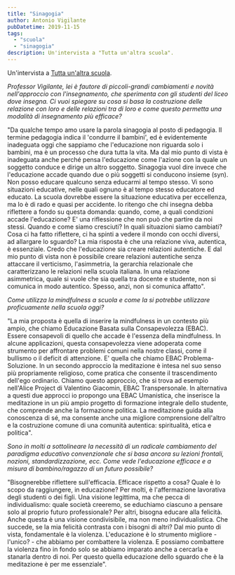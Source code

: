 ```yaml
---
title: "Sinagogia"
author: Antonio Vigilante
pubDatetime: 2019-11-15
tags: 
  - "scuola"
  - "sinagogia"
description: Un'intervista a "Tutta un'altra scuola".
---
```


Un'intervista a [Tutta un'altra scuola](http://www.tuttaunaltrascuola.it/sinagogia-nuova-educazione/).

_Professor Vigilante, lei è fautore di piccoli-grandi cambiamenti e novità nell'approccio con l'insegnamento, che sperimenta con gli studenti del liceo dove insegna. Ci vuoi spiegare su cosa si basa la costruzione delle relazione con loro e delle relazioni tra di loro e come questo permetta una modalità di insegnamento più efficace?_

"Da qualche tempo amo usare la parola sinagogia al posto di pedagogia. Il termine pedagogia indica il 'condurre il bambini', ed è evidentemente inadeguata oggi che sappiamo che l'educazione non riguarda solo i bambini, ma è un processo che dura tutta la vita. Ma dal mio punto di vista è inadeguata anche perché pensa l'educazione come l'azione con la quale un soggetto conduce e dirige un altro soggetto. Sinagogia vuol dire invece che l'educazione accade quando due o più soggetti si conducono insieme (syn). Non posso educare qualcuno senza educarmi al tempo stesso. Vi sono situazioni educative, nelle quali ognuno è al tempo stesso educatore ed educato. La scuola dovrebbe essere la situazione educativa per eccellenza, ma lo è di rado e quasi per accidente. Io ritengo che chi insegna debba riflettere a fondo su questa domanda: quando, come, a quali condizioni accade l'educazione? E' una riflessione che non può che partire da noi stessi. Quando e come siamo cresciuti? In quali situazioni siamo cambiati? Cosa ci ha fatto riflettere, ci ha spinti a vedere il mondo con occhi diversi, ad allargare lo sguardo? La mia risposta è che una relazione viva, autentica, è essenziale. Credo che l'educazione sia creare relazioni autentiche. E dal mio punto di vista non è possibile creare relazioni autentiche senza attaccare il verticismo, l'asimmetria, la gerarchia relazionale che caratterizzano le relazioni nella scuola italiana. In una relazione asimmetrica, quale si vuole che sia quella tra docente e studente, non si comunica in modo autentico. Spesso, anzi, non si comunica affatto".

_Come utilizza la mindfulness a scuola e come la si potrebbe utilizzare proficuamente nella scuola oggi?_

"La mia proposta è quella di inserire la mindfulness in un contesto più ampio, che chiamo Educazione Basata sulla Consapevolezza (EBAC). Essere consapevoli di quello che accade è l'essenza della mindfulness. In alcune applicazioni, questa consapevolezza viene adoperata come strumento per affrontare problemi comuni nella nostre classi, come il bullismo o il deficit di attenzione. E' quella che chiamo EBAC Problema-Soluzione. In un secondo approccio la meditazione è intesa nel suo senso più propriamente religioso, come pratica che consente il trascendimento dell'ego ordinario. Chiamo questo approccio, che si trova ad esempio nell'Alice Project di Valentino Giacomin, EBAC Transpersonale. In alternativa a questi due approcci io propongo una EBAC Umanistica, che inserisce la meditazione in un più ampio progetto di formazione integrale dello studente, che comprende anche la formazione politica. La meditazione guida alla conoscenza di sé, ma consente anche una migliore comprensione dell'altro e la costruzione comune di una comunità autentica: spiritualità, etica e politica".

_Sono in molti a sottolineare la necessità di un radicale cambiamento del paradigma educativo convenzionale che si basa ancora su lezioni frontali, nozioni, standardizzazione, ecc. Come vede l'educazione efficace e a misura di bambino/ragazzo di un futuro possibile?_

"Bisognerebbe riflettere sull'efficacia. Efficace rispetto a cosa? Quale è lo scopo da raggiungere, in educazione? Per molti, è l'affermazione lavorativa degli studenti o dei figli. Una visione legittima, ma che pecca di individualismo: quale società creeremo, se educhiamo ciascuno a pensare solo al proprio futuro professionale? Per altri, bisogna educare alla felicità. Anche questa è una visione condivisibile, ma non meno individualistica. Che succede, se la mia felicità contrasta con i bisogni di altri? Dal mio punto di vista, fondamentale è la violenza. L'educazione è lo strumento migliore - l'unico? - che abbiamo per combattere la violenza. E possiamo combattere la violenza fino in fondo solo se abbiamo imparato anche a cercarla e stanarla dentro di noi. Per questo quella educazione dello sguardo che è la meditazione è per me essenziale".
